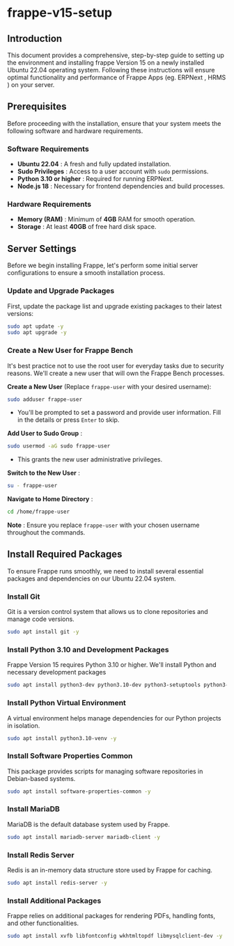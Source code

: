 # frappe-v15-setup

## Introduction

This document provides a comprehensive, step-by-step guide to setting up the environment and installing frappe  Version 15 on a newly installed Ubuntu 22.04 operating system. Following these instructions will ensure optimal functionality and performance of Frappe Apps (eg. ERPNext ,  HRMS ) on your server.

## Prerequisites

Before proceeding with the installation, ensure that your system meets the following software and hardware requirements.

### **Software Requirements**

* **Ubuntu 22.04** : A fresh and fully updated installation.
* **Sudo Privileges** : Access to a user account with `sudo` permissions.
* **Python 3.10 or higher** : Required for running ERPNext.
* **Node.js 18** : Necessary for frontend dependencies and build processes.

### **Hardware Requirements**

* **Memory (RAM)** : Minimum of **4GB** RAM for smooth operation.
* **Storage** : At least **40GB** of free hard disk space.

## **Server Settings**

Before we begin installing Frappe, let's perform some initial server configurations to ensure a smooth installation process.

### **Update and Upgrade Packages**

First, update the package list and upgrade existing packages to their latest versions:

```bash
sudo apt update -y
sudo apt upgrade -y
```

### **Create a New User for Frappe Bench**

It's best practice not to use the root user for everyday tasks due to security reasons. We'll create a new user that will own the Frappe Bench processes.

**Create a New User** (Replace `frappe-user` with your desired username):

```bash
sudo adduser frappe-user
```

* You'll be prompted to set a password and provide user information. Fill in the details or press `Enter` to skip.

**Add User to Sudo Group** :

```bash
sudo usermod -aG sudo frappe-user
```

* This grants the new user administrative privileges.

 **Switch to the New User** :

```bash
su - frappe-user
```

 **Navigate to Home Directory** :

```bash
cd /home/frappe-user
```

**Note** : Ensure you replace `frappe-user` with your chosen username throughout the commands.


## **Install Required Packages**

To ensure Frappe runs smoothly, we need to install several essential packages and dependencies on our Ubuntu 22.04 system.

### **Install Git**

Git is a version control system that allows us to clone repositories and manage code versions.

```bash
sudo apt install git -y
```

### **Install Python 3.10 and Development Packages**

Frappe Version 15 requires Python 3.10 or higher. We'll install Python and necessary development packages

```bash
sudo apt install python3-dev python3.10-dev python3-setuptools python3-pip python3-distutils -y
```

### **Install Python Virtual Environment**

A virtual environment helps manage dependencies for our Python projects in isolation.

```bash
sudo apt install python3.10-venv -y
```

### **Install Software Properties Common**

This package provides scripts for managing software repositories in Debian-based systems.

```bash
sudo apt install software-properties-common -y
```

### **Install MariaDB**

MariaDB is the default database system used by Frappe.

```bash
sudo apt install mariadb-server mariadb-client -y
```

### **Install Redis Server**

Redis is an in-memory data structure store used by Frappe  for caching.

```bash
sudo apt install redis-server -y
```

### **Install Additional Packages**

Frappe relies on additional packages for rendering PDFs, handling fonts, and other functionalities.

```bash
sudo apt install xvfb libfontconfig wkhtmltopdf libmysqlclient-dev -y
```
